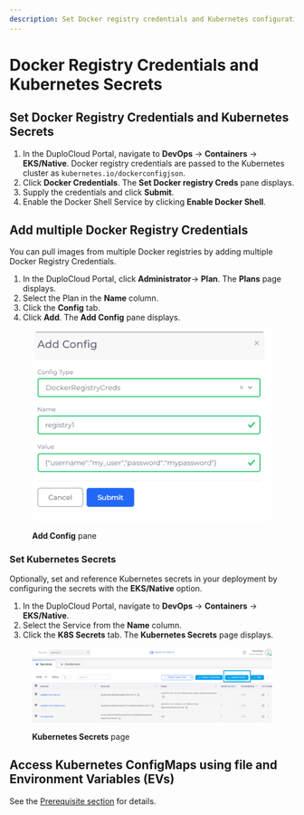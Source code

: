 ```yaml
---
description: Set Docker registry credentials and Kubernetes configuration and secrets
---
```


# Docker Registry Credentials and Kubernetes Secrets

## Set Docker Registry Credentials and Kubernetes Secrets

1. In the DuploCloud Portal, navigate to  **DevOps** -> **Containers** -> **EKS/Native**. Docker registry credentials are passed to the Kubernetes cluster as `kubernetes.io/dockerconfigjson`.
2. Click **Docker Credentials**. The **Set Docker registry Creds** pane displays.
3. Supply the credentials and click **Submit**.
4. Enable the Docker Shell Service by clicking **Enable Docker Shell**.

## Add multiple Docker Registry Credentials

You can pull images from multiple Docker registries by adding multiple Docker Registry Credentials.

1. In the DuploCloud Portal, click **Administrator**-> **Plan**. The **Plans** page displays. &#x20;
2. Select the Plan in the **Name** column.
3. Click the **Config** tab.
4. Click **Add**. The **Add Config** pane displays.

<figure><img src="../../.gitbook/assets/aws_add_config (2).png" alt=""><figcaption><p><strong>Add Config</strong> pane</p></figcaption></figure>

### Set Kubernetes Secrets

Optionally, set and reference Kubernetes secrets in your deployment by configuring the secrets with the **EKS/Native** option.&#x20;

1. In the DuploCloud Portal, navigate to **DevOps** -> **Containers** -> **EKS/Native**.&#x20;
2. Select the Service from the **Name** column.
3. Click the **K8S Secrets** tab. The **Kubernetes Secrets** page displays.

<figure><img src="../../.gitbook/assets/awssec.png" alt=""><figcaption><p><strong>Kubernetes Secrets</strong> page</p></figcaption></figure>

## Access Kubernetes ConfigMaps using file and Environment Variables (EVs)

See the [Prerequisite section](../prerequisites/passing-config-and-secrets/) for details.

